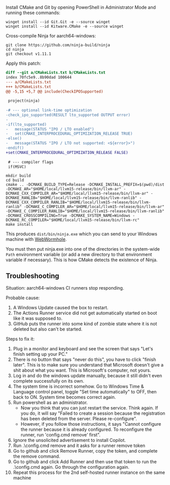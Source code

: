 Install CMake and Git by opening PowerShell in Administrator Mode and running these commands:

```
winget install --id Git.Git -e --source winget
winget install --id Kitware.CMake -e --source winget
```

Cross-compile Ninja for aarch64-windows:

```
git clone https://github.com/ninja-build/ninja
cd ninja
git checkout v1.11.1
```

Apply this patch:

```diff
diff --git a/CMakeLists.txt b/CMakeLists.txt
index 70fc5e9..8b90dad 100644
--- a/CMakeLists.txt
+++ b/CMakeLists.txt
@@ -5,15 +5,7 @@ include(CheckIPOSupported)
 
 project(ninja)
 
-# --- optional link-time optimization
-check_ipo_supported(RESULT lto_supported OUTPUT error)
-
-if(lto_supported)
-	message(STATUS "IPO / LTO enabled")
-	set(CMAKE_INTERPROCEDURAL_OPTIMIZATION_RELEASE TRUE)
-else()
-	message(STATUS "IPO / LTO not supported: <${error}>")
-endif()
+set(CMAKE_INTERPROCEDURAL_OPTIMIZATION_RELEASE FALSE)
 
 # --- compiler flags
 if(MSVC)
```

```
mkdir build
cd build
cmake .. -DCMAKE_BUILD_TYPE=Release -DCMAKE_INSTALL_PREFIX=$(pwd)/dist -DCMAKE_AR="$HOME/local/llvm15-release/bin/llvm-ar" -DCMAKE_CXX_COMPILER_AR="$HOME/local/llvm15-release/bin/llvm-ar" -DCMAKE_RANLIB="$HOME/local/llvm15-release/bin/llvm-ranlib" -DCMAKE_CXX_COMPILER_RANLIB="$HOME/local/llvm15-release/bin/llvm-ranlib" -DCMAKE_C_COMPILER_AR="$HOME/local/llvm15-release/bin/llvm-ar" -DCMAKE_C_COMPILER_RANLIB="$HOME/local/llvm15-release/bin/llvm-ranlib" -DCMAKE_CROSSCOMPILING=True -DCMAKE_SYSTEM_NAME=Windows -DCMAKE_RC_COMPILER="$HOME/local/llvm15-release/bin/llvm-rc"
make install
```

This produces `dist/bin/ninja.exe` which you can send to your Windows machine with [WebWormhole](https://webwormhole.io/).

You must then put ninja.exe into one of the directories in the system-wide `Path` environment variable (or add a new directory to that environment variable if necessary). This is how CMake detects the existence of Ninja.

## Troubleshooting

Situation: aarch64-windows CI runners stop responding.

Probable cause:
1. A Windows Update caused the box to restart.
2. The Actions Runner service did not get automatically started on boot like it was supposed to.
3. GitHub puts the runner into some kind of zombie state where it is not deleted but also can't be started.

Steps to fix it:

1. Plug in a monitor and keyboard and see the screen that says "Let's finish setting up your PC."
2. There is no button that says "never do this", you have to click "finish later". This is to make sure you understand that Microsoft doesn't give a shit about what you want. This is Microsoft's computer, not yours.
3. Log in and do the windows update manually, because it still didn't even complete successfully on its own.
4. The system time is incorrect somehow. Go to Windows Time & Language control panel, toggle "Set time automatically" to OFF, then back to ON. System time becomes correct again.
5. Run powershell as an administrator.
   - Now you think that you can just restart the service. Think again. If you do, it will say "Failed to create a session because the registration has been deleted from the server. Please re-configure".
   - However, if you follow those instructions, it says "Cannot configure the runner because it is already configured. To reconfigure the runner, run 'config.cmd remove' first".
6. Ignore the unsolicited advertisement to install Copilot.
7. Run .\config.cmd remove and it asks for a runner remove token
8. Go to github and click Remove Runner, copy the token, and complete the remove command.
9. Go to github and click Add Runner and then use that token to run the .\config.cmd again. Go through the configuration again.
10. Repeat this process for the 2nd self-hosted runner instance on the same machine
